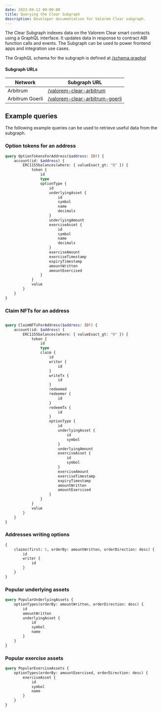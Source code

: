 ```yaml
---
date: 2023-04-12 00:00:00
title: Querying the Clear Subgraph
description: Developer documentation for Valorem Clear subgraph.
---
```


The Clear Subgraph indexes data on the Valorem Clear smart contracts using a GraphQL interface.
It updates data in response to contract ABI function calls and events. The Subgraph can be used to power frontend apps
and integration use cases.

The GraphQL schema for the subgraph is defined
at [/schema.graphql](https://github.com/valorem-labs-inc/valorem-subgraph/blob/master/schema.graphql)

#### Subgraph URLs

| Network         | Subgraph URL                                                                                                                 |
|-----------------|------------------------------------------------------------------------------------------------------------------------------|
| Arbitrum        | [/valorem-clear-arbitrum](https://thegraph.com/legacy-explorer/subgraph/valorem-labs/valorem-options-clearinghouse-arbitrum) |
| Arbitrum Goerli | [/valorem-clear-arbitrum-goerli](https://thegraph.com/hosted-service/subgraph/nickadamson/ch-arb-goerli)                     |

## Example queries

The following example queries can be used to retrieve useful data from the subgraph.

### Option tokens for an address

```graphql
query OptionTokensForAddress($address: ID!) {
    account(id: $address) {
        ERC1155balances(where: { valueExact_gt: "0" }) {
            token {
                id
                type
                optionType {
                    id
                    underlyingAsset {
                        id
                        symbol
                        name
                        decimals
                    }
                    underlyingAmount
                    exerciseAsset {
                        id
                        symbol
                        name
                        decimals
                    }
                    exerciseAmount
                    exerciseTimestamp
                    expiryTimestamp
                    amountWritten
                    amountExercised
                }
            }
            value
        }
    }
}
```

### Claim NFTs for an address

```graphql

query ClaimNFTsForAddress($address: ID!) {
    account(id: $address) {
        ERC1155balances(where: { valueExact_gt: "0" }) {
            token {
                id
                type
                claim {
                    id
                    writer {
                        id
                    }
                    writeTx {
                        id
                    }
                    redeemed
                    redeemer {
                        id
                    }
                    redeemTx {
                        id
                    }
                    optionType {
                        id
                        underlyingAsset {
                            id
                            symbol
                        }
                        underlyingAmount
                        exerciseAsset {
                            id
                            symbol
                        }
                        exerciseAmount
                        exerciseTimestamp
                        expiryTimestamp
                        amountWritten
                        amountExercised
                    }
                }
            }
            value
        }
    }
}
```

### Addresses writing options

```graphql
{
    claims(first: 5, orderBy: amountWritten, orderDirection: desc) {
        id
        writer {
            id
        }
    }
}
```

### Popular underlying assets

```graphql
query PopularUnderlyingAssets {
    optionTypes(orderBy: amountWritten, orderDirection: desc) {
        id
        amountWritten
        underlyingAsset {
            id
            symbol
            name
        }
    }
}
```

### Popular exercise assets

```graphql
query PopularExerciseAssets {
    optionTypes(orderBy: amountExercised, orderDirection: desc) {
        exerciseAsset {
            id
            symbol
            name
        }
    }
}
```
